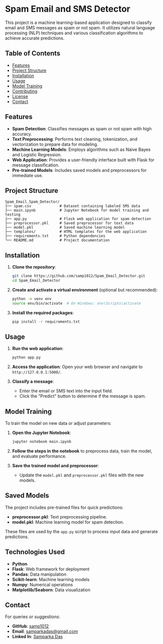 # Spam Email and SMS Detector

This project is a machine learning-based application designed to classify email and SMS messages as spam or not spam. It utilizes natural language processing (NLP) techniques and various classification algorithms to achieve accurate predictions.

## Table of Contents

- [Features](#features)
- [Project Structure](#project-structure)
- [Installation](#installation)
- [Usage](#usage)
- [Model Training](#model-training)
- [Contributing](#contributing)
- [License](#license)
- [Contact](#contact)

## Features

- **Spam Detection**: Classifies messages as spam or not spam with high accuracy.
- **Text Preprocessing**: Performs text cleaning, tokenization, and vectorization to prepare data for modeling.
- **Machine Learning Models**: Employs algorithms such as Naive Bayes and Logistic Regression.
- **Web Application**: Provides a user-friendly interface built with Flask for message classification.
- **Pre-trained Models**: Includes saved models and preprocessors for immediate use.

## Project Structure

```
Spam_Email_Spam_Detector/
├── spam.csv             # Dataset containing labeled SMS data
├── main.ipynb           # Jupyter Notebook for model training and testing
├── app.py               # Flask web application for spam detection
├── preprocessor.pkl     # Saved preprocessor for text data
├── model.pkl            # Saved machine learning model
├── templates/           # HTML templates for the web application
├── requirements.txt     # Python dependencies
└── README.md            # Project documentation
```

## Installation

1. **Clone the repository**:
   ```bash
   git clone https://github.com/samp1012/Spam_Email_Detector.git
   cd Spam_Email_Detector
   ```

2. **Create and activate a virtual environment** (optional but recommended):
   ```bash
   python -m venv env
   source env/bin/activate  # On Windows: env\Scripts\activate
   ```

3. **Install the required packages**:
   ```bash
   pip install -r requirements.txt
   ```

## Usage

1. **Run the web application**:
   ```bash
   python app.py
   ```

2. **Access the application**:
   Open your web browser and navigate to `http://127.0.0.1:5000/`.

3. **Classify a message**:
   - Enter the email or SMS text into the input field.
   - Click the "Predict" button to determine if the message is spam.

## Model Training

To train the model on new data or adjust parameters:

1. **Open the Jupyter Notebook**:
   ```bash
   jupyter notebook main.ipynb
   ```

2. **Follow the steps in the notebook** to preprocess data, train the model, and evaluate performance.

3. **Save the trained model and preprocessor**:
   - Update the `model.pkl` and `preprocessor.pkl` files with the new models.


## Saved Models

The project includes pre-trained files for quick predictions:
- **preprocessor.pkl**: Text preprocessing pipeline.
- **model.pkl**: Machine learning model for spam detection.

These files are used by the `app.py` script to process input data and generate predictions.


## Technologies Used
- **Python**
- **Flask**: Web framework for deployment
- **Pandas**: Data manipulation
- **Scikit-learn**: Machine learning models
- **Numpy**: Numerical operations
- **Matplotlib/Seaborn**: Data visualization


## Contact
For queries or suggestions:
- **GitHub**: [samp1012](https://github.com/samp1012)
- **Email**: samparkadas@gmail.com
- **Linked In**: [Samparka Das](https://www.linkedin.com/in/samparka-das-b4317726b/)
